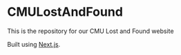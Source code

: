 # CMULostAndFound
This is the repository for our CMU Lost and Found website

Built using [Next.js](https://nextjs.org/learn).